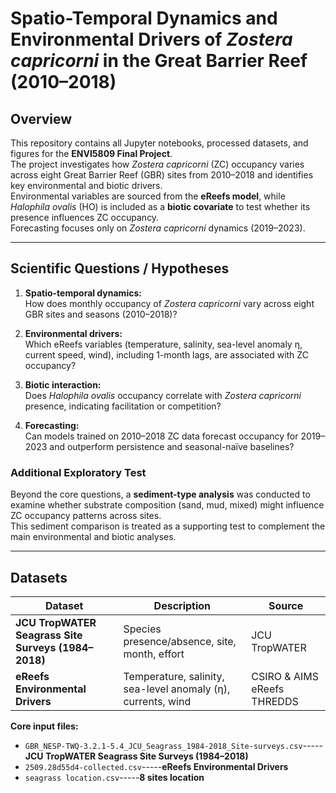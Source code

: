 # Spatio-Temporal Dynamics and Environmental Drivers of *Zostera capricorni* in the Great Barrier Reef (2010–2018)

## Overview
This repository contains all Jupyter notebooks, processed datasets, and figures for the **ENVI5809 Final Project**.  
The project investigates how *Zostera capricorni* (ZC) occupancy varies across eight Great Barrier Reef (GBR) sites from 2010–2018 and identifies key environmental and biotic drivers.  
Environmental variables are sourced from the **eReefs model**, while *Halophila ovalis* (HO) is included as a **biotic covariate** to test whether its presence influences ZC occupancy.  
Forecasting focuses only on *Zostera capricorni* dynamics (2019–2023).

---

## Scientific Questions / Hypotheses

1. **Spatio-temporal dynamics:**  
   How does monthly occupancy of *Zostera capricorni* vary across eight GBR sites and seasons (2010–2018)?

2. **Environmental drivers:**  
   Which eReefs variables (temperature, salinity, sea-level anomaly η, current speed, wind), including 1-month lags, are associated with ZC occupancy?

3. **Biotic interaction:**  
   Does *Halophila ovalis* occupancy correlate with *Zostera capricorni* presence, indicating facilitation or competition?

4. **Forecasting:**  
   Can models trained on 2010–2018 ZC data forecast occupancy for 2019–2023 and outperform persistence and seasonal-naïve baselines?

### Additional Exploratory Test  
Beyond the core questions, a **sediment-type analysis** was conducted to examine whether substrate composition (sand, mud, mixed) might influence ZC occupancy patterns across sites.  
This sediment comparison is treated as a supporting test to complement the main environmental and biotic analyses.

---

## Datasets

| Dataset | Description | Source |
|----------|--------------|--------|
| **JCU TropWATER Seagrass Site Surveys (1984–2018)** | Species presence/absence, site, month, effort | JCU TropWATER |
| **eReefs Environmental Drivers** | Temperature, salinity, sea-level anomaly (η), currents, wind | CSIRO & AIMS eReefs THREDDS |


**Core input files:**
- `GBR_NESP-TWQ-3.2.1-5.4_JCU_Seagrass_1984-2018_Site-surveys.csv`-----**JCU TropWATER Seagrass Site Surveys (1984–2018)**
- `2509.28d55d4-collected.csv`-----**eReefs Environmental Drivers**
- `seagrass location.csv`-----**8 sites location**
